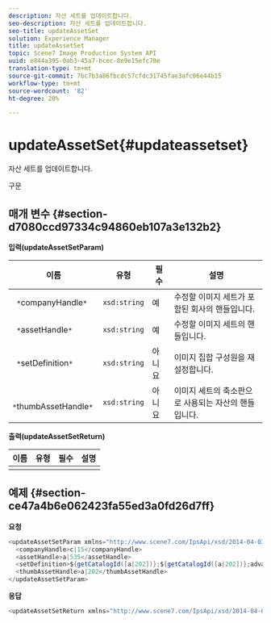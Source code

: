 ```yaml
---
description: 자산 세트를 업데이트합니다.
seo-description: 자산 세트를 업데이트합니다.
seo-title: updateAssetSet
solution: Experience Manager
title: updateAssetSet
topic: Scene7 Image Production System API
uuid: e844a395-0ab3-45a7-bcec-8e9e15efc70e
translation-type: tm+mt
source-git-commit: 7bc7b3a86fbcdc57cfdc31745fae3afc06e44b15
workflow-type: tm+mt
source-wordcount: '82'
ht-degree: 20%

---
```



# updateAssetSet{#updateassetset}

자산 세트를 업데이트합니다.

구문

## 매개 변수 {#section-d7080ccd97334c94860eb107a3e132b2}

**입력(updateAssetSetParam)**

| 이름 | 유형 | 필수 | 설명 |
|---|---|---|---|
| ` *`companyHandle`*` | `xsd:string` | 예 | 수정할 이미지 세트가 포함된 회사의 핸들입니다. |
| ` *`assetHandle`*` | `xsd:string` | 예 | 수정할 이미지 세트의 핸들입니다. |
| ` *`setDefinition`*` | `xsd:string` | 아니요 | 이미지 집합 구성원을 재설정합니다. |
| ` *`thumbAssetHandle`*` | `xsd:string` | 아니요 | 이미지 세트의 축소판으로 사용되는 자산의 핸들입니다. |

**출력(updateAssetSetReturn)**

| 이름 | 유형 | 필수 | 설명 |
|---|---|---|---|
|  |  |  |  |

## 예제 {#section-ce47a4b6e062423fa55ed3a0fd26d7ff}

**요청**

```java
<updateAssetSetParam xmlns="http://www.scene7.com/IpsApi/xsd/2014-04-03"> 
  <companyHandle>c|15</companyHandle> 
  <assetHandle>a|535</assetHandle> 
  <setDefinition>${getCatalogId([a|202])};${getCatalogId([a|202])};advanced_image;,${getCatalogId([a|935])};${getCatalogId([a|935])};advanced_image;,${getCatalogId([a|933])};${getCatalogId([a|933])};advanced_image;</setDefinition> 
  <thumbAssetHandle>a|202</thumbAssetHandle> 
</updateAssetSetParam>
```

**응답**

```java
<updateAssetSetReturn xmlns="http://www.scene7.com/IpsApi/xsd/2014-04-03"/>
```

